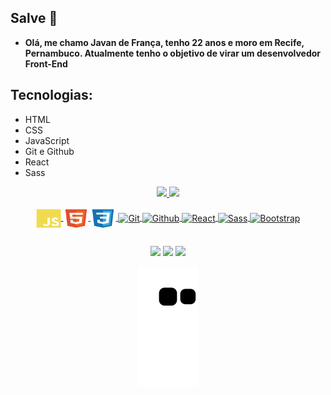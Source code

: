 ## Salve 👊

 - **Olá, me chamo Javan de França, tenho 22 anos e moro em Recife, Pernambuco. Atualmente tenho o objetivo de virar um desenvolvedor Front-End**

## Tecnologias:
 - HTML
 - CSS
 - JavaScript
 - Git e Github
 - React
 - Sass

<div align="center">
  <a href="https://github.com/JavanFA">
  <img height="150em" src="https://github-readme-stats.vercel.app/api?username=JavanFA&show_icons=true&theme=dark&include_all_commits=true&count_private=true"/>
  <img height="150em" src="https://github-readme-stats.vercel.app/api/top-langs/?username=JavanFA&layout=compact&langs_count=7&theme=dark"/>
</div>

<div align=center><br>
  <img align="center" alt="Js" height="30" width="40" src="https://raw.githubusercontent.com/devicons/devicon/master/icons/javascript/javascript-plain.svg">
  <img align="center" alt="HTML" height="30" width="40" src="https://raw.githubusercontent.com/devicons/devicon/master/icons/html5/html5-original.svg">
  <img align="center" alt="CSS" height="30" width="40" src="https://raw.githubusercontent.com/devicons/devicon/master/icons/css3/css3-original.svg">
  <img align="center" alt="Git" height="30" widht="40" src="https://cdn.jsdelivr.net/gh/devicons/devicon/icons/git/git-original.svg">
  <img align="center" alt="Github" height="30" widht="40" src="https://cdn.jsdelivr.net/gh/devicons/devicon/icons/github/github-original.svg">
  <img align="center" alt="React" height="30" widht="40" src="https://cdn.jsdelivr.net/gh/devicons/devicon/icons/react/react-original.svg">
  <img align="center" alt="Sass" height="30" widht="40" src="https://cdn.jsdelivr.net/gh/devicons/devicon/icons/sass/sass-original.svg"/>
  <img align="center" alt="Bootstrap" height="30" widht="40" src="https://cdn.jsdelivr.net/gh/devicons/devicon/icons/bootstrap/bootstrap-original.svg"/>
          
          
          
 </div>
 
##

<div align=center> 
  <a href="https://instagram.com/javan.franca18" target="_blank" rel="external"><img src="https://img.shields.io/badge/-Instagram-%23E4405F?style=for-the-badge&logo=instagram&logoColor=white" target="_blank"></a>
 <a href = "mailto:javan.franca18@gmail.com"><img src="https://img.shields.io/badge/-Gmail-%23333?style=for-the-badge&logo=gmail&logoColor=white" target="_blank"></a>
 <a href = "https://www.linkedin.com/in/javan-de-fran%C3%A7a-75038b234/"><img src="https://img.shields.io/badge/LinkedIn-0077B5?style=for-the-badge&logo=linkedin&logoColor=white" target="_blank"></a>
 
![Snake animation](https://github.com/JavanFA/JavanFA/blob/output/github-contribution-grid-snake.svg)
 
 </div>
